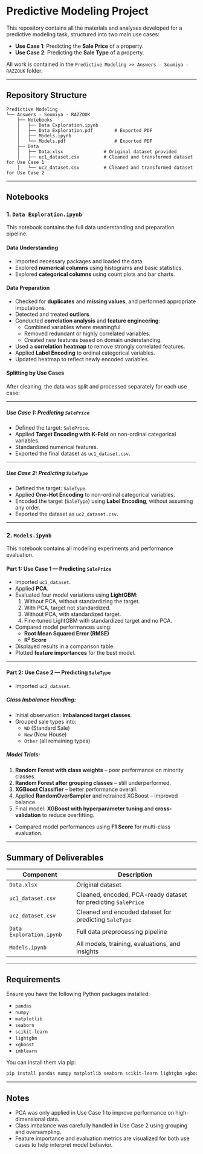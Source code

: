 
# Predictive Modeling Project

This repository contains all the materials and analyses developed for a predictive modeling task, structured into two main use cases:

- **Use Case 1**: Predicting the **Sale Price** of a property.
- **Use Case 2**: Predicting the **Sale Type** of a property.

All work is contained in the `Predictive Modeling >> Answers - Soumiya - RAZZOUK` folder.

---

## Repository Structure

```
Predictive Modeling
└── Answers - Soumiya - RAZZOUK
    ├── Notebooks
    │   ├── Data Exploration.ipynb
    │   ├── Data Exploration.pdf        # Exported PDF
    │   ├── Models.ipynb
    │   └── Models.pdf                  # Exported PDF
    ├── Data
    │   ├── Data.xlsx               # Original dataset provided
    │   ├── uc1_dataset.csv         # Cleaned and transformed dataset for Use Case 1
    │   └── uc2_dataset.csv         # Cleaned and transformed dataset for Use Case 2
```

---


## Notebooks

### 1. `Data Exploration.ipynb`

This notebook contains the full data understanding and preparation pipeline.

#### Data Understanding
- Imported necessary packages and loaded the data.
- Explored **numerical columns** using histograms and basic statistics.
- Explored **categorical columns** using count plots and bar charts.

#### Data Preparation
- Checked for **duplicates** and **missing values**, and performed appropriate imputations.
- Detected and treated **outliers**.
- Conducted **correlation analysis** and **feature engineering**:
  - Combined variables where meaningful.
  - Removed redundant or highly correlated variables.
  - Created new features based on domain understanding.
- Used a **correlation heatmap** to remove strongly correlated features.
- Applied **Label Encoding** to ordinal categorical variables.
- Updated heatmap to reflect newly encoded variables.

#### Splitting by Use Cases

After cleaning, the data was split and processed separately for each use case:

---

##### Use Case 1: Predicting `SalePrice`
- Defined the target: `SalePrice`.
- Applied **Target Encoding with K-Fold** on non-ordinal categorical variables.
- Standardized numerical features.
- Exported the final dataset as `uc1_dataset.csv`.

---

##### Use Case 2: Predicting `SaleType`
- Defined the target: `SaleType`.
- Applied **One-Hot Encoding** to non-ordinal categorical variables.
- Encoded the target (`SaleType`) using **Label Encoding**, without assuming any order.
- Exported the dataset as `uc2_dataset.csv`.

---

### 2. `Models.ipynb`

This notebook contains all modeling experiments and performance evaluation.

#### Part 1: Use Case 1 — Predicting `SalePrice`

- Imported `uc1_dataset`.
- Applied **PCA**.
- Evaluated four model variations using **LightGBM**:
  1. Without PCA, without standardizing the target.
  2. With PCA, target not standardized.
  3. Without PCA, with standardized target.
  4. Fine-tuned LightGBM with standardized target and no PCA.
- Compared model performances using:
  - **Root Mean Squared Error (RMSE)**
  - **R² Score**
- Displayed results in a comparison table.
- Plotted **feature importances** for the best model.

---

#### Part 2: Use Case 2 — Predicting `SaleType`

- Imported `uc2_dataset`.

##### Class Imbalance Handling:
- Initial observation: **Imbalanced target classes**.
- Grouped sale types into:
  - `WD` (Standard Sale)
  - `New` (New House)
  - `Other` (all remaining types)

##### Model Trials:
1. **Random Forest with class weights** – poor performance on minority classes.
2. **Random Forest after grouping classes** – still underperformed.
3. **XGBoost Classifier** – better performance overall.
4. Applied **RandomOverSampler** and retrained XGBoost – improved balance.
5. Final model: **XGBoost with hyperparameter tuning** and **cross-validation** to reduce overfitting.

- Compared model performances using **F1 Score** for multi-class evaluation.

---

## Summary of Deliverables

| Component        | Description |
|------------------|-------------|
| `Data.xlsx`      | Original dataset |
| `uc1_dataset.csv`| Cleaned, encoded, PCA-ready dataset for predicting `SalePrice` |
| `uc2_dataset.csv`| Cleaned and encoded dataset for predicting `SaleType` |
| `Data Exploration.ipynb` | Full data preprocessing pipeline |
| `Models.ipynb`   | All models, training, evaluations, and insights |

---

## Requirements

Ensure you have the following Python packages installed:

- `pandas`
- `numpy`
- `matplotlib`
- `seaborn`
- `scikit-learn`
- `lightgbm`
- `xgboost`
- `imblearn`

You can install them via pip:

```bash
pip install pandas numpy matplotlib seaborn scikit-learn lightgbm xgboost imbalanced-learn
```

---

## Notes

- PCA was only applied in Use Case 1 to improve performance on high-dimensional data.
- Class imbalance was carefully handled in Use Case 2 using grouping and oversampling.
- Feature importance and evaluation metrics are visualized for both use cases to help interpret model behavior.
